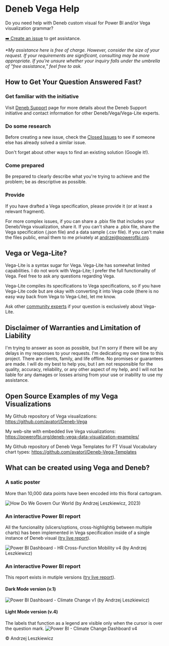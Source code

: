 # Deneb Vega Help

Do you need help with Deneb custom visual for Power BI and/or Vega visualization grammar?

[➡️ Create an issue](https://github.com/avatorl/Deneb-Vega-Help/issues/new) to get assistance.

_*My assistance here is free of charge. However, consider the size of your request. If your requirements are significant, consulting may be more appropriate. If you're unsure whether your inquiry falls under the umbrella of "free assistance," feel free to ask._

## How to Get Your Question Answered Fast?

### Get familiar with the initiative
Visit [Deneb Support](https://deneb-viz.github.io/support) page for more details about the Deneb Support initiative and contact information for other Deneb/Vega/Vega-Lite experts.

### Do some research
Before creating a new issue, check the [Closed Issues](https://github.com/avatorl/Deneb-Vega-Help/issues?q=is%3Aissue+is%3Aclosed) to see if someone else has already solved a similar issue.

Don't forget about other ways to find an existing solution (Google it!).

### Come prepared
Be prepared to clearly describe what you're trying to achieve and the problem; be as descriptive as possible.

### Provide
If you have drafted a Vega specification, please provide it (or at least a relevant fragment).

For more complex issues, if you can share a .pbix file that includes your Deneb/Vega visualization, share it. If you can't share a .pbix file, share the Vega specification (.json file) and a data sample (.csv file). If you can't make the files public, email them to me privately at andrzej@powerofbi.org.

## Vega or Vega-Lite?

Vega-Lite is a syntax sugar for Vega. Vega-Lite has somewhat limited capabilities. I do not work with Vega-Lite; I prefer the full functionality of Vega. Feel free to ask any questions regarding Vega.

Vega-Lite compiles its specifications to Vega specifications, so if you have Vega-Lite code but are okay with converting it into Vega code (there is no easy way back from Vega to Vega-Lite), let me know.

Ask other [community experts](https://deneb-viz.github.io/support) if your question is exclusively about Vega-Lite.

## Disclaimer of Warranties and Limitation of Liability

I'm trying to answer as soon as possible, but I'm sorry if there will be any delays in my responses to your requests. I'm dedicating my own time to this project. There are clients, family, and life offline. No promises or guarantees are made. I will do my best to help you, but I am not responsible for the quality, accuracy, reliability, or any other aspect of my help, and I will not be liable for any damages or losses arising from your use or inability to use my assistance.

## Open Source Examples of my Vega Visualizations

My Github repository of Vega visualizations: https://github.com/avatorl/Deneb-Vega

My web-site with embedded live Vega vsiualizations: https://powerofbi.org/deneb-vega-data-visualization-examples/

My Github repository of Deneb Vega Templates for FT Visual Vocabulary chart types: https://github.com/avatorl/Deneb-Vega-Templates

## What can be created using Vega and Deneb?

### A satic poster

More than 10,000 data points have been encoded into this floral cartogram.

![How Do We Govern Our World (by Andrzej Leszkiewicz, 2023)](https://github.com/avatorl/Deneb-Vega-Help/assets/59934292/b6b85bd9-6d0a-4ece-885f-013403c01d02)

### An interactive Power BI report

All the funcionality (slicers/options, cross-highlightig between multiple charts) has been implemented in Vega specification inside of a single instance of Deneb visual ([try live report](https://app.powerbi.com/view?r=eyJrIjoiNzZmOGVlNmItZGNiNC00NGQzLTk1ZmEtYjFlYzA5MDQzZTFiIiwidCI6IjYzNjBkMTZhLTk3MWQtNGQzMC1hOWE5LTdiY2I0ODUzMDhlMSIsImMiOjl9)).

![Power BI Dashboard - HR Cross-Function Mobility v4 (by Andrzej Leszkiewicz)](https://github.com/avatorl/Deneb-Vega-Help/assets/59934292/ab6cc176-72bd-4f20-b861-425ca4e08e29)

### An interactive Power BI report

This report exists in mutiple versions ([try live report](https://app.powerbi.com/view?r=eyJrIjoiOWUwOTQ3MzktY2ZkNS00MTI3LWE4NGItMzlkYjAyMDNjOTBlIiwidCI6IjYzNjBkMTZhLTk3MWQtNGQzMC1hOWE5LTdiY2I0ODUzMDhlMSIsImMiOjl9)).

#### Dark Mode version (v.1)

![Power BI Dashboard - Climate Change v1 (by Andrzej Leszkiewicz)](https://github.com/avatorl/Deneb-Vega-Help/assets/59934292/01042974-9a01-4a9c-9838-620e528abbbf)

#### Light Mode version (v.4)

The labels that function as a legend are visible only when the cursor is over the question mark.
![Power BI - Climate Change Dashboard v4](https://github.com/avatorl/Deneb-Vega-Help/assets/59934292/4fd2abfa-b12d-4043-a4cd-00a241feda29)

© Andrzej Leszkiewicz
